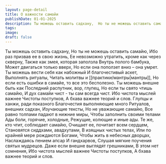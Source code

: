 ```yaml
---
layout: page-detail
title: О важности самайи
publishDate: 01-01-2025
description: Ты можешь оставить садхану,  Но ты не можешь оставить самайю,  Ибо раз призвав ее в свою жизнь,  Ее невозможно утратить, кроме как через скверну,  Также как змея, которая заползла  Внутрь полого бамбука..
tags:
image:
draft: false
---
```

Ты можешь оставить садхану,  Но ты не можешь оставить самайю,  Ибо раз призвав ее в свою жизнь,  Ее невозможно утратить, кроме как через скверну,  Также как змея, которая заползла  Внутрь полого бамбука,  Может двигаться только вверх,  Но если она поползет вниз – она умрет.  Ты можешь вести себя как набожный  И благочестивый аскет,  Выполнять ритуалы,  Читать молитвы и [[практики/мантры|мантры]],  Но если есть ошибки в самайе, то все  это бесполезно.  Ты можешь внешне быть как  Последний распутник, вор, глупец,  Но если ты свято чтишь самайю,  И дух самайи чист - ты сам всегда чист.  Ибо чистота мыслей важнее  Чистоты поступков,  А бхава важнее теорий и слов.  Глупцы и ханжи, ради показного  Благочестия выполняющие много  Ритуалов, внешних садхан,  Изучающие тексты,  Но не уважающие самайю,  Все равно толпами падают в нижние миры,  Чтобы заполнить своими телами  Ады боли, горячие, холодные,  Режущие, колющие и иные ады.  Те же, кто чтит, соблюдает самайю,  Очищает ее, почитает всем сердцем,  Становятся сиддхами, авадхутами,  В изящных чистых телах,  Или по крайней мере рождаются Богами,  Чтобы жить в небесных дворцах,  Наслаждаясь пением апсар  И гандхарвов,  Слушая мягкие поучения святых мудрецов.  Даже если внешне выглядят грешниками,  В этом нет сомнения,  Ибо чистота мыслей важнее  Чистоты поступков,  А бхава важнее теорий и слов.
